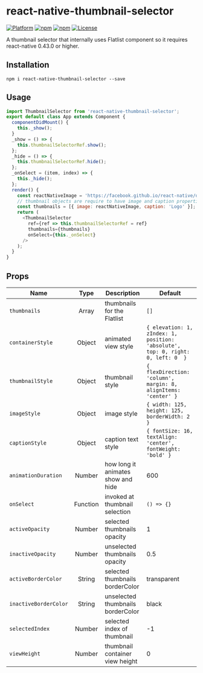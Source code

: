 # react-native-thumbnail-selector

[![Platform](https://img.shields.io/badge/platform-react--native-lightgrey.svg)](http://facebook.github.io/react-native/)
[![npm](https://img.shields.io/npm/v/react-native-thumbnail-selector)](https://www.npmjs.com/package/react-native-thumbnail-selector)
[![npm](https://img.shields.io/npm/dm/react-native-thumbnail-selector)](https://www.npmjs.com/package/react-native-thumbnail-selector)
[![License](https://img.shields.io/badge/license-MIT-blue.svg)](https://raw.github.com/testshallpass/react-native-thumbnail-selector/master/LICENSE)

A thumbnail selector that internally uses Flatlist component so it requires react-native 0.43.0 or higher.

## Installation

```npm i react-native-thumbnail-selector --save```

## Usage

```javascript
import ThumbnailSelector from 'react-native-thumbnail-selector';
export default class App extends Component {
  componentDidMount() {
    this._show();
  }
  _show = () => {
    this.thumbnailSelectorRef.show();
  };
  _hide = () => {
    this.thumbnailSelectorRef.hide();
  };
  _onSelect = (item, index) => {
    this._hide();
  };
  render() {
    const reactNativeImage = 'https://facebook.github.io/react-native/docs/assets/favicon.png';
    // thumbnail objects are require to have image and caption properties.
    const thumbnails = [{ image: reactNativeImage, caption: 'Logo' }];
    return (
      <ThumbnailSelector
        ref={ref => this.thumbnailSelectorRef = ref}
        thumbnails={thumbnails}
        onSelect={this._onSelect}
      />
    );
  }
}
```

## Props

| Name | Type | Description | Default |
| --- | :---: | --- | --- |
| ```thumbnails``` | Array | thumbnails for the Flatlist | `[]`
| ```containerStyle``` | Object | animated view style | `{ elevation: 1, zIndex: 1, position: 'absolute', top: 0, right: 0, left: 0  }`
| ```thumbnailStyle``` | Object | thumbnail style | `{ flexDirection: 'column', margin: 8, alignItems: 'center' }`
| ```imageStyle``` | Object | image style | `{ width: 125, height: 125, borderWidth: 2 }`
| ```captionStyle``` | Object | caption text style | `{ fontSize: 16, textAlign: 'center', fontWeight: 'bold' }`
| ```animationDuration``` | Number  | how long it animates show and hide | 600
| ```onSelect``` | Function  | invoked at thumbnail selection | `() => {}`
| ```activeOpacity``` | Number  | selected thumbnails opacity | 1
| ```inactiveOpacity``` | Number  | unselected thumbnails opacity | 0.5
| ```activeBorderColor``` | String  | selected thumbnails borderColor | transparent
| ```inactiveBorderColor``` | String  | unselected thumbnails borderColor | black
| ```selectedIndex``` | Number  | selected index of thumbnail | -1
| ```viewHeight``` | Number  | thumbnail container view height | 0
